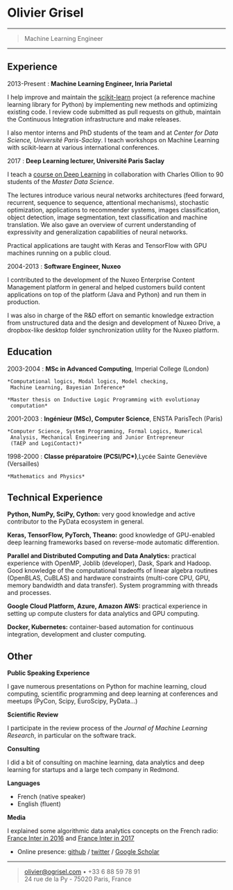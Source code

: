 Olivier Grisel
==============

----

>  Machine Learning Engineer

----


Experience
----------

2013-Present
: **Machine Learning Engineer, Inria Parietal**

I help improve and maintain the [scikit-learn] project (a reference
machine learning library for Python) by implementing new
methods and optimizing existing code. I review code submitted as pull
requests on github, maintain the Continuous Integration infrastructure
and make releases.

I also mentor interns and PhD students of the team and at *Center for
Data Science, Université Paris-Saclay*. I teach workshops on Machine
Learning with scikit-learn at various international conferences.

[scikit-learn]: https://scikit-learn.org

2017
: **Deep Learning lecturer, Université Paris Saclay**

I teach a [course on Deep Learning] in collaboration with Charles
Ollion to 90 students of the *Master Data Science*.

The lectures introduce various neural networks architectures (feed
forward, recurrent, sequence to sequence, attentional mechanisms),
stochastic optimization, applications to recommender systems, images
classification, object detection, image segmentation, text
classification and machine translation. We also gave an overview of
current understanding of expressivity and generalization capabilities of
neural networks.

Practical applications are taught with Keras and TensorFlow with GPU
machines running on a public cloud.

[course on Deep Learning]: https://m2dsupsdlclass.github.io/lectures-labs/ 

2004-2013
: **Software Engineer, Nuxeo**

I contributed to the development of the Nuxeo Enterprise Content
Management platform in general and helped customers build content
applications on top of the platform (Java and Python) and run them in
production.

I was also in charge of the R&D effort on semantic knowledge extraction
from unstructured data and the design and development of Nuxeo Drive, a
dropbox-like desktop folder synchronization utility for the Nuxeo
platform.

Education
---------

2003-2004
:   **MSc in Advanced Computing**, Imperial College (London)

    *Computational logics, Modal logics, Model checking,
     Machine Learning, Bayesian Inference*

    *Master thesis on Inductive Logic Programming with evolutionay
     computation*

2001-2003
:   **Ingénieur (MSc), Computer Science**, ENSTA ParisTech (Paris)

    *Computer Science, System Programming, Formal Logics, Numerical
     Analysis, Mechanical Engineering and Junior Entrepreneur
     (TAEP and LogiContact)*

1998-2000
:   **Classe préparatoire (PCSI/PC\*)**,Lycée Sainte Geneviève (Versailles)

    *Mathematics and Physics*


Technical Experience
--------------------

**Python, NumPy, SciPy, Cython:** very good knowledge and active
contributor to the PyData ecosystem in general.

**Keras, TensorFlow, PyTorch, Theano:** good knowledge of GPU-enabled
deep learning frameworks based on reverse-mode automatic differention.

**Parallel and Distributed Computing and Data Analytics:** practical
experience with OpenMP, Joblib (developer), Dask, Spark and Hadoop. Good
knowledge of the computational tradeoffs of linear algebra routines
(OpenBLAS, CuBLAS) and hardware constraints (multi-core CPU, GPU, memory
bandwidth and data transfer). System programming with threads and
processes.

**Google Cloud Platform, Azure, Amazon AWS:** practical
experience in setting up compute clusters for data analytics and GPU
computing.

**Docker, Kubernetes:** container-based automation for continuous
 integration, development and cluster computing.


[ref]: https://github.com/githubuser/superlongprojectname

Other
-----

**Public Speaking Experience**

I gave numerous presentations on Python for machine learning, cloud
computing, scientific programming and deep learning at conferences
and meetups (PyCon, Scipy, EuroScipy, PyData...)

**Scientific Review**

I participate in the review process of the *Journal of Machine Learning
Research*, in particular on the software track.

**Consulting**

I did a bit of consulting on machine learning, data analytics and deep
learning for startups and a large tech company in Redmond.

**Languages**

* French (native speaker)
* English (fluent)

**Media**

 I explained some algorithmic data analytics concepts on the French
    radio: [France Inter in 2016] and [France Inter in 2017]

[France Inter in 2016]: https://www.franceinter.fr/emissions/la-tete-au-carre/la-tete-au-carre-05-janvier-2016
[France Inter in 2017]: https://www.franceinter.fr/emissions/la-une-de-la-science/la-une-de-la-science-24-janvier-2017

* Online presence: [github] / [twitter] / [Google Scholar]

[Google Scholar]: https://scholar.google.fr/citations?user=duoYY64AAAAJ
[github]: https://github.com/ogrisel
[twitter]: https://twitter.com

----

> <olivier@ogrisel.com> • +33 6 88 59 78 91\
> 24 rue de la Py - 75020 Paris, France
